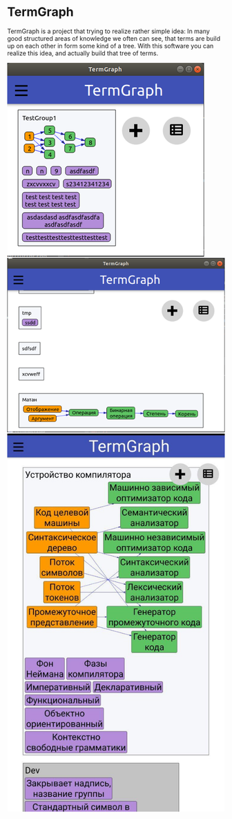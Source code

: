 # TermGraph
TermGraph is a project that trying to realize rather simple idea:
In many good structured areas of knowledge we often can see, that terms are build up on each other in form some kind of a tree.
 With this software you can realize this idea, and actually build that tree of terms. 

![screenshot1](https://github.com/SavenkovIgor/TermGraph/blob/master/screens/2.png)
![screenshot2](https://github.com/SavenkovIgor/TermGraph/blob/master/screens/3.png)
![screenshot3](https://github.com/SavenkovIgor/TermGraph/blob/master/screens/1.jpg)
